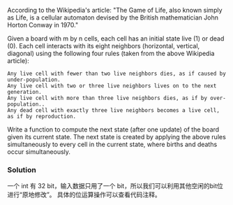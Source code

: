 According to the Wikipedia's article: "The Game of Life, also known simply as Life, is a cellular automaton devised by the British mathematician John Horton Conway in 1970."

Given a board with m by n cells, each cell has an initial state live (1) or dead (0). Each cell interacts with its eight neighbors (horizontal, vertical, diagonal) using the following four rules (taken from the above Wikipedia article):

```
Any live cell with fewer than two live neighbors dies, as if caused by under-population.
Any live cell with two or three live neighbors lives on to the next generation.
Any live cell with more than three live neighbors dies, as if by over-population..
Any dead cell with exactly three live neighbors becomes a live cell, as if by reproduction.
```


Write a function to compute the next state (after one update) of the board given its current state. The next state is created by applying the above rules simultaneously to every cell in the current state, where births and deaths occur simultaneously.

### Solution

一个 int 有 32 bit，输入数据只用了一个 bit，所以我们可以利用其他空闲的bit位进行“原地修改”。
具体的位运算操作可以查看代码注释。

